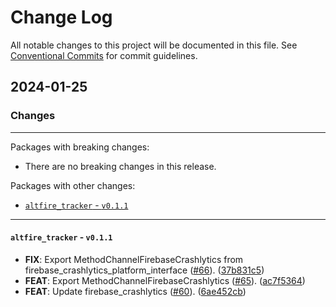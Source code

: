 # Change Log

All notable changes to this project will be documented in this file.
See [Conventional Commits](https://conventionalcommits.org) for commit guidelines.

## 2024-01-25

### Changes

---

Packages with breaking changes:

 - There are no breaking changes in this release.

Packages with other changes:

 - [`altfire_tracker` - `v0.1.1`](#altfire_tracker---v011)

---

#### `altfire_tracker` - `v0.1.1`

 - **FIX**: Export MethodChannelFirebaseCrashlytics from firebase_crashlytics_platform_interface ([#66](https://github.com/altive/altfire/issues/66)). ([37b831c5](https://github.com/altive/altfire/commit/37b831c5dece4bb58c2d44478a5bfb774bcd58c3))
 - **FEAT**: Export MethodChannelFirebaseCrashlytics ([#65](https://github.com/altive/altfire/issues/65)). ([ac7f5364](https://github.com/altive/altfire/commit/ac7f53649aa9f59eb9cc4660eb23612c5d910c31))
 - **FEAT**: Update firebase_crashlytics ([#60](https://github.com/altive/altfire/issues/60)). ([6ae452cb](https://github.com/altive/altfire/commit/6ae452cbc101bd29236463efce0d7f419b9555cc))

